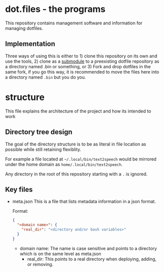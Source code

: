 # dot.files - the programs

This repository contains management software and information for managing dotfiles.

## Implementation

Three ways of using this is either to 1) clone this repository on its own and use the tools, 2) clone as a [submodule](https://git-scm.com/book/en/v2/Git-Tools-Submodules) to a preexisting dotfile repository as a directory named .bin or something, or 3) Fork and drop dotfiles in the same fork, if you go this way, it is recommended to move the files here into a directory named `.bin` but you do you.
# structure

This file explains the architecture of the project and how its intended to work

## Directory tree design

The goal of the directory structure is to be as literal in file location as possible while still retaining flexiblity.

For example a file located at `~/.local/bin/text2speech` would be mirrored under the home domain as `home/.local/bin/text2speech`.

Any directory in the root of this repository starting with a `.` is ignored.

## Key files

- meta.json
  This is a file that lists metadata information in a json format.

  Format:
  ```json
  {
    "<domain name>": {
      "real_dir": "<directory and/or bash variables>"
    }
  }
  ```

  - domain name: The name is case sensitive and points to a directory which is on the same level as meta.json
    - real\_dir: This points to a real directory when deploying, adding, or removing.
